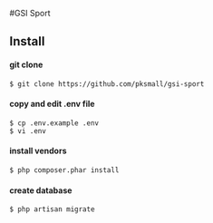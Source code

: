 #GSI Sport

## Install

#### git clone
```
$ git clone https://github.com/pksmall/gsi-sport
```

#### copy and edit .env file
```
$ cp .env.example .env
$ vi .env
```

#### install vendors
```
$ php composer.phar install
```

#### create database
```
$ php artisan migrate
```

